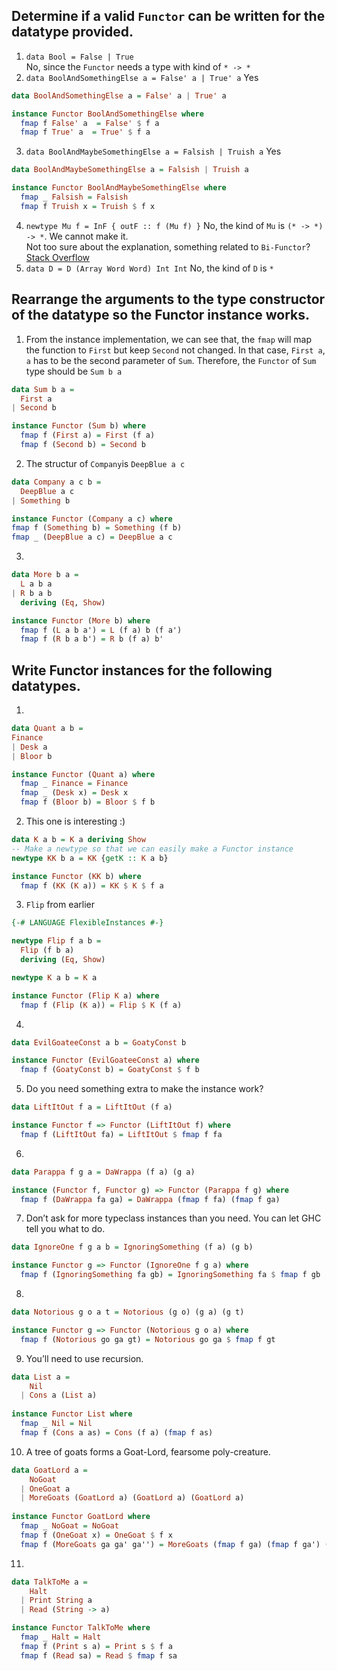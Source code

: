 ## Determine if a valid `Functor` can be written for the datatype provided.
1. `data Bool = False | True`  
No, since the `Functor` needs a type with kind of `* -> *`
2. `data BoolAndSomethingElse a = False' a | True' a`
Yes
```haskell
data BoolAndSomethingElse a = False' a | True' a

instance Functor BoolAndSomethingElse where
  fmap f False' a  = False' $ f a
  fmap f True' a  = True' $ f a
```
3. `data BoolAndMaybeSomethingElse a = Falsish | Truish a`
Yes
```haskell
data BoolAndMaybeSomethingElse a = Falsish | Truish a

instance Functor BoolAndMaybeSomethingElse where
  fmap _ Falsish = Falsish
  fmap f Truish x = Truish $ f x
```
4. `newtype Mu f = InF { outF :: f (Mu f) }`
No, the kind of `Mu` is `(* -> *) -> *`. We cannot make it.  
Not too sure about the explanation, something related to `Bi-Functor`?
[Stack Overflow](http://stackoverflow.com/questions/39770191/functor-instance-for-newtype-mu-f-inf-outf-f-mu-f)
5. `data D = D (Array Word Word) Int Int`
No, the kind of `D` is `*`
## Rearrange the arguments to the type constructor of the datatype so the Functor instance works.
1. From the instance implementation, we can see that, the `fmap` will map the function to `First` but keep `Second` not changed. In that case, `First a`, `a` has to be the second parameter of `Sum`. Therefore, the `Functor` of `Sum` type should be `Sum b a`
```haskell
data Sum b a =
  First a
| Second b

instance Functor (Sum b) where
  fmap f (First a) = First (f a)
  fmap f (Second b) = Second b
```
2. The structur of `Company`is `DeepBlue a c`
```haskell
data Company a c b =
  DeepBlue a c
| Something b

instance Functor (Company a c) where
fmap f (Something b) = Something (f b)
fmap _ (DeepBlue a c) = DeepBlue a c
```
3. 
```haskell
data More b a =
  L a b a
| R b a b
  deriving (Eq, Show)

instance Functor (More b) where
  fmap f (L a b a') = L (f a) b (f a')
  fmap f (R b a b') = R b (f a) b'
```
## Write Functor instances for the following datatypes.
1. 
```haskell
data Quant a b =
Finance
| Desk a
| Bloor b

instance Functor (Quant a) where
  fmap _ Finance = Finance
  fmap _ (Desk x) = Desk x
  fmap f (Bloor b) = Bloor $ f b
```
2. This one is interesting :)
```haskell
data K a b = K a deriving Show
-- Make a newtype so that we can easily make a Functor instance
newtype KK b a = KK {getK :: K a b}  

instance Functor (KK b) where
  fmap f (KK (K a)) = KK $ K $ f a 
```
3. `Flip` from earlier
```haskell
{-# LANGUAGE FlexibleInstances #-}

newtype Flip f a b = 
  Flip (f b a)
  deriving (Eq, Show)

newtype K a b = K a 

instance Functor (Flip K a) where
  fmap f (Flip (K a)) = Flip $ K (f a)
```
4. 
```haskell
data EvilGoateeConst a b = GoatyConst b

instance Functor (EvilGoateeConst a) where
  fmap f (GoatyConst b) = GoatyConst $ f b
```
5. Do you need something extra to make the instance work?
```haskell
data LiftItOut f a = LiftItOut (f a)

instance Functor f => Functor (LiftItOut f) where
  fmap f (LiftItOut fa) = LiftItOut $ fmap f fa
```
6. 
```haskell
data Parappa f g a = DaWrappa (f a) (g a)

instance (Functor f, Functor g) => Functor (Parappa f g) where
  fmap f (DaWrappa fa ga) = DaWrappa (fmap f fa) (fmap f ga)
```
7. Don’t ask for more typeclass instances than you need. You can let GHC tell you what to do.
```haskell
data IgnoreOne f g a b = IgnoringSomething (f a) (g b)

instance Functor g => Functor (IgnoreOne f g a) where
  fmap f (IgnoringSomething fa gb) = IgnoringSomething fa $ fmap f gb
```
8. 
```haskell
data Notorious g o a t = Notorious (g o) (g a) (g t)

instance Functor g => Functor (Notorious g o a) where
  fmap f (Notorious go ga gt) = Notorious go ga $ fmap f gt
```
9. You’ll need to use recursion.
```haskell
data List a =
    Nil
  | Cons a (List a)
  
instance Functor List where
  fmap _ Nil = Nil
  fmap f (Cons a as) = Cons (f a) (fmap f as)
```
10. A tree of goats forms a Goat-Lord, fearsome poly-creature.
```haskell
data GoatLord a =
    NoGoat
  | OneGoat a
  | MoreGoats (GoatLord a) (GoatLord a) (GoatLord a)
  
instance Functor GoatLord where
  fmap _ NoGoat = NoGoat
  fmap f (OneGoat x) = OneGoat $ f x
  fmap f (MoreGoats ga ga' ga'') = MoreGoats (fmap f ga) (fmap f ga') (fmap f ga'')
```
11. 
```haskell
data TalkToMe a = 
    Halt
  | Print String a
  | Read (String -> a)

instance Functor TalkToMe where
  fmap _ Halt = Halt
  fmap f (Print s a) = Print s $ f a 
  fmap f (Read sa) = Read $ fmap f sa
```
